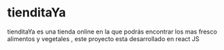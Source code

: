 # tienditaYa
tienditaYa es una tienda online en la que podrás encontrar los mas fresco alimentos y vegetales , este proyecto esta desarrollado en react JS
